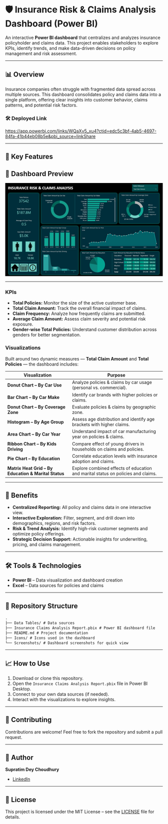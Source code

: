# 🛡️ Insurance Risk & Claims Analysis Dashboard (Power BI)

An interactive **Power BI dashboard** that centralizes and analyzes insurance policyholder and claims data. This project enables stakeholders to explore KPIs, identify trends, and make data-driven decisions on policy management and risk assessment.

---

## 📊 Overview
Insurance companies often struggle with fragmented data spread across multiple sources. This dashboard consolidates policy and claims data into a single platform, offering clear insights into customer behavior, claims patterns, and potential risk factors.

### 🛠️ Deployed Link
https://app.powerbi.com/links/WQaXv5_xu4?ctid=edc5c3bf-4ab5-4697-84fa-41b44eb08b5e&pbi_source=linkShare

---

## 🚀 Key Features

## 📸 Dashboard Preview
![Dashboard Preview](Screenshots/preview.jpg)

---

### **KPIs**
- **Total Policies:** Monitor the size of the active customer base.
- **Total Claim Amount:** Track the overall financial impact of claims.
- **Claim Frequency:** Analyze how frequently claims are submitted.
- **Average Claim Amount:** Assess claim severity and potential risk exposure.
- **Gender-wise Total Policies:** Understand customer distribution across genders for better segmentation.

### **Visualizations**
Built around two dynamic measures — **Total Claim Amount** and **Total Policies** — the dashboard includes:

| Visualization | Purpose |
|---------------|---------|
| **Donut Chart – By Car Use** | Analyze policies & claims by car usage (personal vs. commercial). |
| **Bar Chart – By Car Make** | Identify car brands with higher policies or claims. |
| **Donut Chart – By Coverage Zone** | Evaluate policies & claims by geographic zone. |
| **Histogram – By Age Group** | Assess age distribution and identify age brackets with higher claims. |
| **Area Chart – By Car Year** | Understand impact of car manufacturing year on policies & claims. |
| **Ribbon Chart – By Kids Driving** | Compare effect of young drivers in households on claims and policies. |
| **Pie Chart – By Education** | Correlate education levels with insurance adoption and claims. |
| **Matrix Heat Grid – By Education & Marital Status** | Explore combined effects of education and marital status on policies and claims. |

---

## 🧩 Benefits
- **Centralized Reporting:** All policy and claims data in one interactive view.
- **Interactive Exploration:** Filter, segment, and drill down into demographics, regions, and risk factors.
- **Risk & Trend Analysis:** Identify high-risk customer segments and optimize policy offerings.
- **Strategic Decision Support:** Actionable insights for underwriting, pricing, and claims management.

---

## 🛠️ Tools & Technologies
- **Power BI** – Data visualization and dashboard creation  
- **Excel** – Data sources for policies and claims  

---

## 📂 Repository Structure
```text
.
├── Data Tables/ # Data sources
├── Insurance Claims Analysis Report.pbix # Power BI dashboard file
├── README.md # Project documentation
├── Icons/ # Icons used in the dashboard
└── Screenshots/ # Dashboard screenshots for quick view
```
---

## 📈 How to Use
1. Download or clone this repository.
2. Open the `Insurance Claims Analysis Report.pbix` file in Power BI Desktop.
3. Connect to your own data sources (if needed).
4. Interact with the visualizations to explore insights.

---

## 🤝 Contributing
Contributions are welcome! Feel free to fork the repository and submit a pull request.

---

## 👤 Author
**Supratim Dey Choudhury**  
- [LinkedIn](http://www.linkedin.com/in/supratimdeychoudhury)  
---

## 📜 License
This project is licensed under the MIT License – see the [LICENSE](LICENSE) file for details.
